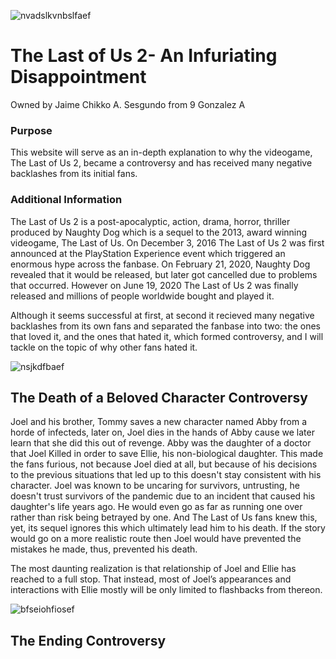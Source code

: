 ![nvadslkvnbslfaef](https://user-images.githubusercontent.com/99879325/158158864-f7b7f70c-f78a-4ab5-8fa0-403263f910af.jpeg)

# The Last of Us 2- An Infuriating Disappointment

Owned by Jaime Chikko A. Sesgundo from 9 Gonzalez A 

### Purpose
This website will serve as an in-depth explanation to why the videogame, The Last of Us 2, became a controversy and has received many negative backlashes from its initial fans.

### Additional Information 
The Last of Us 2 is a post-apocalyptic, action, drama, horror, thriller produced by Naughty Dog which is a sequel to the 2013, award winning videogame, The Last of Us. On December 3, 2016 The Last of Us 2 was first announced at the PlayStation Experience event which triggered an enormous hype across the fanbase. On February 21, 2020, Naughty Dog revealed that it would be released, but later got cancelled due to problems that occurred. However on June 19, 2020 The Last of Us 2 was finally released and millions of people worldwide bought and played it.

Although it seems successful at first, at second it recieved many negative backlashes from its own fans and separated the fanbase into two: the ones that loved it, and the ones that hated it, which formed controversy, and I will tackle on the topic of why other fans hated it.

![nsjkdfbaef](https://user-images.githubusercontent.com/99879325/158157230-127f5692-837f-42e2-85be-f75b2befe687.jpg)

## The Death of a Beloved Character Controversy
Joel and his brother, Tommy saves a new character named Abby from a horde of infecteds, later on, Joel dies in the hands of Abby cause we later learn that she did this out of revenge. Abby was the daughter of a doctor that Joel Killed in order to save Ellie, his non-biological daughter. This made the fans furious, not because Joel died at all, but because of his decisions to the previous situations that led up to this doesn't stay consistent with his character. Joel was known to be uncaring for survivors, untrusting, he doesn't trust survivors of the pandemic due to an incident that caused his daughter's life years ago. He would even go as far as running one over rather than risk being betrayed by one. And The Last of Us fans knew this, yet, its sequel ignores this which ultimately lead him to his death. If the story would go on a more realistic route then Joel would have prevented the mistakes he made, thus, prevented his death.

The most daunting realization is that relationship of Joel and Ellie has reached to a full stop. That instead, most of Joel’s appearances and interactions with Ellie mostly will be only limited to flashbacks from thereon.

![bfseiohfiosef](https://user-images.githubusercontent.com/99879325/158170667-91e4e64b-e7db-4eae-9b38-80cabd903b84.jpeg)

## The Ending Controversy
